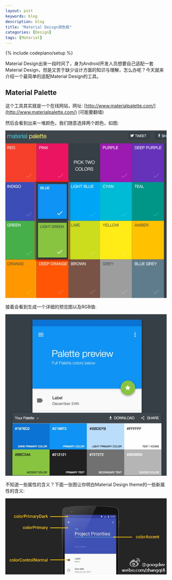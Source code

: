 ```yaml
---
layout: post
keywords: blog
description: blog
title: "Material Deisgn调色板"
categories: [Design]
tags: [Material]
---
```

{% include codepiano/setup %}

Material Design出来一段时间了，身为Android开发人员想要自己适配一套Material Design，但是又苦于缺少设计方面的知识与理解，怎么办呢？今天就来介绍一个最简单的适配Material Design的工具。

## Material Palette

这个工具其实就是一个在线网站，网址: [http://www.materialpalette.com/](http://www.materialpalette.com/) (可能要翻墙)

然后会看到出来一堆颜色，我们随意选择两个颜色，如图:

<img src="/image/palette1.png" />

接着会看到生成一个详细的预览图以及RGB值:

<img src="/image/palette2.png" />

不知道一些属性的含义？下面一张图让你明白Material Design theme的一些新属性的含义:

<img src="/image/palette3.jpg" />